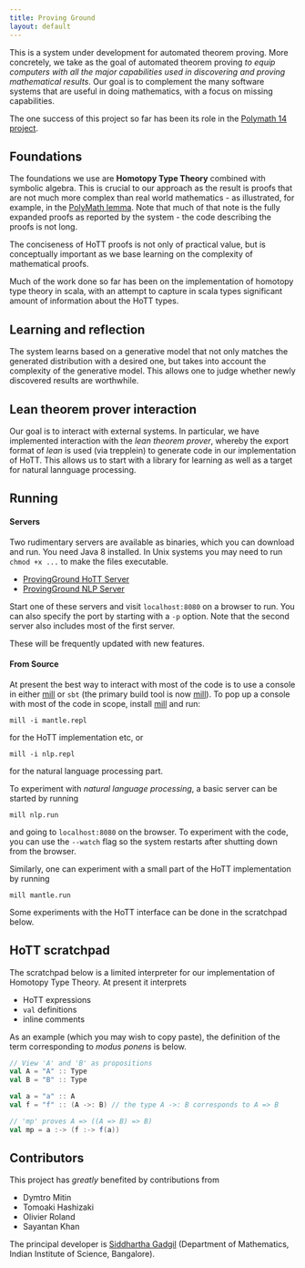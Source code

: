 ```yaml
---
title: Proving Ground
layout: default
---
```


This is a system under development for automated theorem proving. More concretely, we take as the goal of automated theorem proving _to equip computers with all the major capabilities used in discovering and proving mathematical results_.  Our goal is to complement the many software systems that are useful in doing mathematics, with a focus on missing capabilities.

The one success of this project so far has been its role in the [Polymath 14 project](http://math.iisc.ac.in/~gadgil/presentations/HomogeneousLengths.html).

## Foundations

The foundations we use are **Homotopy Type Theory** combined with symbolic algebra. This is crucial to our approach as the result is proofs that are not much more complex than real world mathematics - as illustrated, for example, in the [PolyMath lemma](tuts/internal-repetition-for-length-functions.html). Note that much of that note is the fully expanded proofs as reported by the system - the code describing the proofs is not long.

The conciseness of HoTT proofs is not only of practical value, but is conceptually important as we base learning on the complexity of mathematical proofs.

Much of the work done so far has been on the implementation of homotopy type theory in scala, with an attempt to capture in scala types significant amount of information about the HoTT types.

## Learning and reflection

The system learns based on a generative model that not only matches the generated distribution with a desired one, but takes into account the complexity of the generative model. This allows one to judge whether newly discovered results are worthwhile.

## Lean theorem prover interaction

Our goal is to interact with external systems. In particular, we have implemented interaction with the _lean theorem prover_, whereby the export format of _lean_ is used (via trepplein) to generate code in our implementation of HoTT. This allows us to start with a library for learning as well as a target for natural lannguage processing.


## Running

#### Servers

Two rudimentary servers are available as binaries, which you can download and run. You need Java 8 installed. In Unix systems you may need to run `chmod +x ...` to make the files executable.

* [ProvingGround HoTT Server](http://math.iisc.ac.in/~gadgil/proving-ground/bin/provinground-mantle-SNAPSHOT)
* [ProvingGround NLP Server](http://math.iisc.ac.in/~gadgil/proving-ground/bin/provinground-nlp-SNAPSHOT)

Start one of these servers and visit `localhost:8080` on a browser to run. You can also specify the port by starting with a `-p` option.
Note that the second server also includes most of the first server.

These will be frequently updated with new features.

#### From Source

At present the best way to interact with most of the code is to use a console in either [mill](https://www.lihaoyi.com/mill/) or `sbt` (the primary build tool is now [mill](https://www.lihaoyi.com/mill/)). To pop up a console with most of the code in scope, install [mill](https://www.lihaoyi.com/mill/) and run:
```
mill -i mantle.repl
```

for the HoTT implementation etc, or

```
mill -i nlp.repl
```
for the natural language processing part.

To experiment with _natural language processing_, a basic server can be started by running
```
mill nlp.run
```
and going to `localhost:8080` on the browser. To experiment with the code, you can use the `--watch` flag so the system restarts after shutting down from the browser.

Similarly, one can experiment with a small part of the HoTT implementation by running
```
mill mantle.run
```

Some experiments with the HoTT interface can be done in the scratchpad below.  

## HoTT scratchpad

The scratchpad below is a limited interpreter for our implementation of Homotopy Type Theory. At present it interprets

* HoTT expressions
* `val` definitions
* inline comments

As an example (which you may wish to copy paste), the definition of the term corresponding to _modus ponens_ is below.

```scala
// View 'A' and 'B' as propositions
val A = "A" :: Type
val B = "B" :: Type

val a = "a" :: A
val f = "f" :: (A ->: B) // the type A ->: B corresponds to A => B

// 'mp' proves A => ((A => B) => B)
val mp = a :-> (f :-> f(a))
```

<div id="hott-scratch"></div>

## Contributors

This project has _greatly_ benefited by contributions from

* Dymtro Mitin
* Tomoaki Hashizaki
* Olivier Roland
* Sayantan Khan

The principal developer is [Siddhartha Gadgil](http://math.iisc.ac.in/~gadgil) (Department of Mathematics, Indian Institute of Science, Bangalore).

